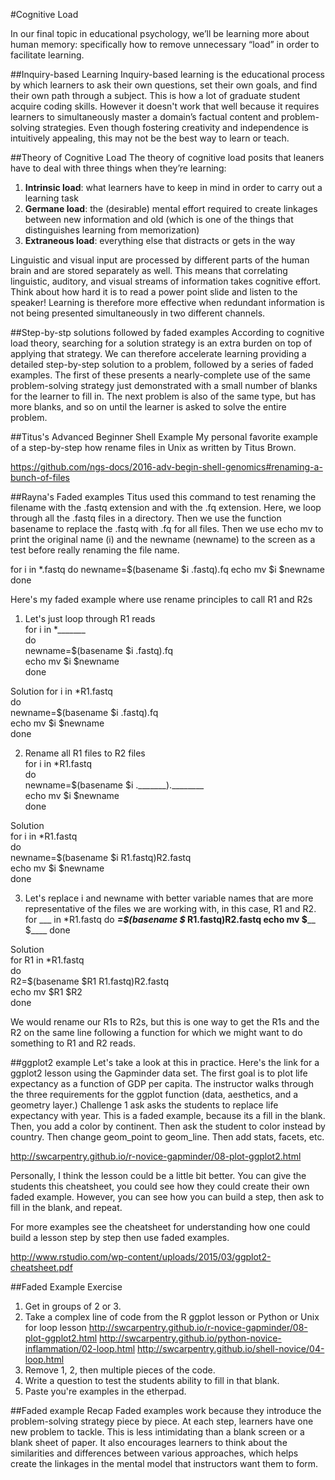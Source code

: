 #Cognitive Load

In our final topic in educational psychology, we’ll be learning more about human memory: specifically how to remove unnecessary “load” in order to facilitate learning.

##Inquiry-based Learning
Inquiry-based learning is the educational process by which learners to ask their own questions, set their own goals, and find their own path through a subject. This is how a lot of graduate student acquire coding skills. However it doesn't work that well because it requires learners to simultaneously master a domain’s factual content and problem-solving strategies. Even though fostering creativity and independence is intuitively appealing, this may not be the best way to learn or teach.

##Theory of Cognitive Load
The theory of cognitive load posits that leaners have to deal with three things when they’re learning:

1. **Intrinsic load**: what learners have to keep in mind in order to carry out a learning task
2. **Germane load**: the (desirable) mental effort required to create linkages between new information and old (which is one of the things that distinguishes learning from memorization)
3. **Extraneous load**: everything else that distracts or gets in the way

Linguistic and visual input are processed by different parts of the human brain and are stored separately as well. This means that correlating linguistic, auditory, and visual streams of information takes cognitive effort. Think about how hard it is to read a power point slide and listen to the speaker! Learning is therefore more effective when redundant information is not being presented simultaneously in two different channels. 

##Step-by-stp solutions followed by faded examples
According to cognitive load theory, searching for a solution strategy is an extra burden on top of applying that strategy. We can therefore accelerate learning providing a  detailed step-by-step solution to a problem, followed by a series of faded examples. The first of these presents a nearly-complete use of the same problem-solving strategy just demonstrated with a small number of blanks for the learner to fill in. The next problem is also of the same type, but has more blanks, and so on until the learner is asked to solve the entire problem.


##Titus's Advanced Beginner Shell Example
My personal favorite example of a step-by-step how rename files in Unix as written by Titus Brown. 

https://github.com/ngs-docs/2016-adv-begin-shell-genomics#renaming-a-bunch-of-files

##Rayna's Faded examples
Titus used this command to test renaming the filename with the .fastq extension and with the .fq extension. Here, we loop through all the .fastq files in a directory. Then we use the function basename to replace the .fastq with .fq for all files. Then we use echo mv to print the original name (i)  and the newname (newname) to the screen as a test before really renaming the file name. 

for i in *.fastq
do
   newname=$(basename $i .fastq).fq
   echo mv $i $newname
done

Here's my faded example where use rename principles to call R1 and R2s

1. Let's just loop through R1 reads  
for i in *_______  
do  
   newname=$(basename $i .fastq).fq  
   echo mv $i $newname  
done  

Solution
for i in *R1.fastq  
do  
   newname=$(basename $i .fastq).fq  
   echo mv $i $newname  
done  

2. Rename all R1 files to R2 files  
for i in *R1.fastq  
do  
   newname=$(basename $i ._______).________  
   echo mv $i $newname  
done  

Solution  
for i in *R1.fastq  
do  
   newname=$(basename $i R1.fastq)R2.fastq  
   echo mv $i $newname  
done  

3. Let's replace i and newname with better variable names that are more representative of the files we are working with, in this case, R1 and R2.
for ___ in *R1.fastq
do
   _____=$(basename $___ R1.fastq)R2.fastq
   echo mv $____ $____
done

Solution  
for R1 in *R1.fastq  
do  
   R2=$(basename $R1 R1.fastq)R2.fastq  
   echo mv $R1 $R2  
done  

We would rename our R1s to R2s, but this is one way to get the R1s and the R2 on the same line following a function for which we might want to do something to R1 and R2 reads.

##ggplot2 example
Let's take a look at this in practice. Here's the link for a ggplot2 lesson using the Gapminder data set. The first goal is to plot life expectancy as a function of GDP per capita. The instructor walks through the three requirements for the ggplot function (data, aesthetics, and a geometry layer.) Challenge 1 ask asks the students to replace life expectancy with year.  This is a faded example, because its a fill in the blank. Then, you add a color by continent. Then ask the student to color instead by country. Then change geom_point to geom_line. Then add stats, facets, etc. 

http://swcarpentry.github.io/r-novice-gapminder/08-plot-ggplot2.html

Personally, I think the lesson could be a little bit better. You can give the students this cheatsheet, you could see how they could create their own faded example. However, you can see how you can build a step, then ask to fill in the blank, and repeat.

For more examples see the cheatsheet for understanding how one could build a lesson step by step then use faded examples. 

http://www.rstudio.com/wp-content/uploads/2015/03/ggplot2-cheatsheet.pdf

##Faded Example Exercise
1. Get in groups of 2 or 3. 
2. Take a complex line of code from the R ggplot lesson or Python or Unix for loop lesson http://swcarpentry.github.io/r-novice-gapminder/08-plot-ggplot2.html
http://swcarpentry.github.io/python-novice-inflammation/02-loop.html
http://swcarpentry.github.io/shell-novice/04-loop.html
3. Remove 1, 2, then multiple pieces of the code. 
4. Write a question to test the students ability to fill in that blank.
5. Paste you're examples in the etherpad. 

##Faded example Recap
Faded examples work because they introduce the problem-solving strategy piece by piece. At each step, learners have one new problem to tackle. This is less intimidating than a blank screen or a blank sheet of paper. It also encourages learners to think about the similarities and differences between various approaches, which helps create the linkages in the mental model that instructors want them to form.





